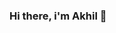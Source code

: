 ### Hi there, i'm Akhil 👋

<!--
- 🔭 I’m currently working on 
- 🌱 I’m currently learning 
- 👯 I’m looking to collaborate
- 🤔 I’m looking for help with 
- 💬 Ask me about 
- 📫 How to reach me:  
-->
